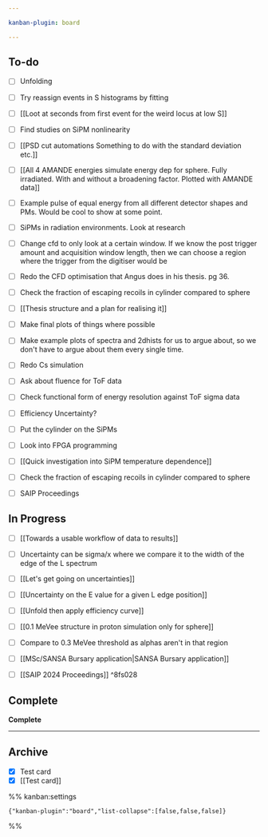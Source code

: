 ```yaml
---

kanban-plugin: board

---
```


## To-do

- [ ] Unfolding
- [ ] Try reassign events in S histograms by fitting
- [ ] [[Loot at seconds from first event for the weird locus at low S]]
- [ ] Find studies on SiPM nonlinearity
- [ ] [[PSD cut automations Something to do with the standard deviation etc.]]
- [ ] [[All 4 AMANDE energies simulate energy dep for sphere. Fully irradiated. With and without a broadening factor. Plotted with AMANDE data]]
- [ ] Example pulse of equal energy from all different detector shapes and PMs. Would be cool to show at some point.
- [ ] SiPMs in radiation environments. Look at research
- [ ] Change cfd to only look at a certain window. If we know the post trigger amount and acquisition window length, then we can choose a region where the trigger from the digitiser would be
- [ ] Redo the CFD optimisation that Angus does in his thesis. pg 36.
- [ ] Check the fraction of escaping recoils in cylinder compared to sphere
- [ ] [[Thesis structure and a plan for realising it]]
- [ ] Make final plots of things where possible
- [ ] Make example plots of spectra and 2dhists for us to argue about, so we don't have to argue about them every single time.
- [ ] Redo Cs simulation
- [ ] Ask about fluence for ToF data
- [ ] Check functional form of energy resolution against ToF sigma data
- [ ] Efficiency Uncertainty?
- [ ] Put the cylinder on the SiPMs
- [ ] Look into FPGA programming
- [ ] [[Quick investigation into SiPM temperature dependence]]
- [ ] Check the fraction of escaping recoils in cylinder compared to sphere
- [ ] SAIP Proceedings


## In Progress

- [ ] [[Towards a usable workflow of data to results]]
- [ ] Uncertainty can be sigma/x where we compare it to the width of the edge of the L spectrum
- [ ] [[Let's get going on uncertainties]]
- [ ] [[Uncertainty on the E value for a given L edge position]]
- [ ] [[Unfold then apply efficiency curve]]
- [ ] [[0.1 MeVee structure in proton simulation only for sphere]]
- [ ] Compare to 0.3 MeVee threshold as alphas aren't in that region
- [ ] [[MSc/SANSA Bursary application|SANSA Bursary application]]
- [ ] [[SAIP 2024 Proceedings]] ^8fs028


## Complete

**Complete**


***

## Archive

- [x] Test card
- [x] [[Test card]]

%% kanban:settings
```
{"kanban-plugin":"board","list-collapse":[false,false,false]}
```
%%